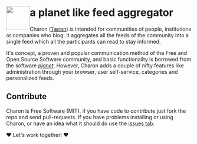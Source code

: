<img src="https://raw.github.com/hennevogel/charon/master/app/assets/images/charon_logo.png" width="64px" style="float:left;"> a planet like feed aggregator
======================================
Charon ([ˈʃærən](http://en.wikipedia.org/wiki/Help:IPA_for_English#Key)) is intended for
communities of people, institutions or companies who blog. It aggregates all the feeds of
the community into a single feed which all the participants can read to stay informed.

It's concept, a proven and popular communication method of the Free and Open Source
Software community, and basic functionality is borrowed from the software
[*planet*](http://www.planetplanet.org/ "PlanetPlanet"). However, Charon adds a couple
of nifty features like administration through your browser, user self-service, 
categories and personalized feeds.

Contribute
----------
Charon is Free Software (MIT), if you have code to contribute just fork the repo and send
pull-requests. If you have problems installing or using Charon, or have an idea what it should do
use the [issues tab](https://github.com/hennevogel/charon/issues).

:heart: Let's work together! :heart:
